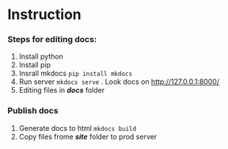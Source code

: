 # Instruction

### Steps for editing docs:
1. Install python
2. Install pip
3. Insrall mkdocs ``` pip install mkdocs ```
4. Run server ``` mkdocs serve ``` . Look docs on http://127.0.0.1:8000/
5. Editing files in ***docs*** folder

### Publish docs
1. Generate docs to html ``` mkdocs build ```
2. Copy files frome ***site*** folder to prod server

